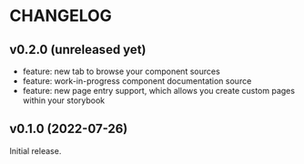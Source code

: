 # CHANGELOG

## v0.2.0 (unreleased yet)

- feature: new tab to browse your component sources
- feature: work-in-progress component documentation source
- feature: new page entry support, which allows you create custom pages within your storybook

## v0.1.0 (2022-07-26)

Initial release.
